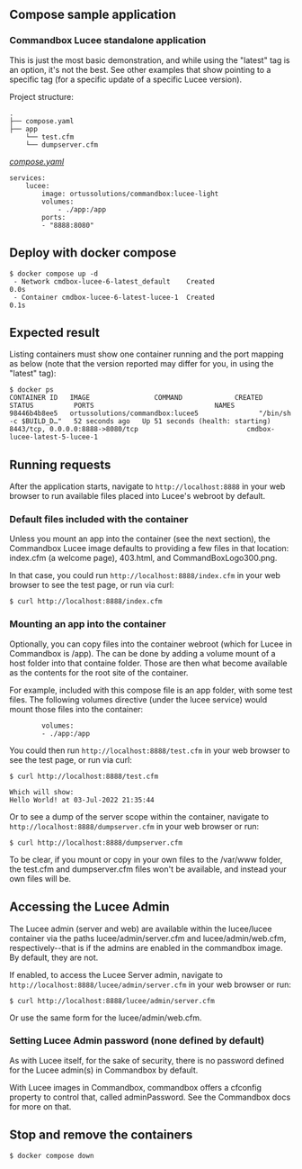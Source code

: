 ## Compose sample application
### Commandbox Lucee standalone application

This is just the most basic demonstration, and while using the "latest" tag is an option, it's not the best. See other examples that show pointing to a specific tag (for a specific update of a specific Lucee version).

Project structure:
```
.
├── compose.yaml
├── app
    └── test.cfm
    └── dumpserver.cfm

```

[_compose.yaml_](compose.yaml)
```
services:
    lucee: 
        image: ortussolutions/commandbox:lucee-light
        volumes:
            - ./app:/app
        ports:
        - "8888:8080"
```

## Deploy with docker compose

```
$ docker compose up -d
 - Network cmdbox-lucee-6-latest_default    Created                                                                0.0s
 - Container cmdbox-lucee-6-latest-lucee-1  Created                                                                0.1s
```

## Expected result

Listing containers must show one container running and the port mapping as below (note that the version reported may differ for you, in using the "latest" tag):
```
$ docker ps
CONTAINER ID   IMAGE                COMMAND             CREATED          STATUS          PORTS                              NAMES
98446b4b8ee5   ortussolutions/commandbox:lucee5               "/bin/sh -c $BUILD_D…"   52 seconds ago   Up 51 seconds (health: starting)   8443/tcp, 0.0.0.0:8888->8080/tcp                           cmdbox-lucee-latest-5-lucee-1
```

## Running requests

After the application starts, navigate to `http://localhost:8888` in your web browser to run available files placed into Lucee's webroot by default. 

### Default files included with the container

Unless you mount an app into the container (see the next section), the Commandbox Lucee image defaults to providing a few files in that location: index.cfm (a welcome page), 403.html, and CommandBoxLogo300.png.

In that case, you could run `http://localhost:8888/index.cfm` in your web browser to see the test page, or run via curl:
```
$ curl http://localhost:8888/index.cfm
```

### Mounting an app into the container

Optionally, you can copy files into the container webroot (which for Lucee in Commandbox is /app). The can be done by adding a volume mount of a host folder into that containe folder. Those are then what become available as the contents for the root site of the container.

For example, included with this compose file is an app folder, with some test files. The following volumes directive (under the lucee service) would mount those files into the container:
    
            volumes:
            - ./app:/app

You could then run `http://localhost:8888/test.cfm` in your web browser to see the test page, or run via curl:
```
$ curl http://localhost:8888/test.cfm

Which will show:
Hello World! at 03-Jul-2022 21:35:44
```
Or to see a dump of the server scope within the container, navigate to `http://localhost:8888/dumpserver.cfm` in your web browser or run:
```
$ curl http://localhost:8888/dumpserver.cfm
```

To be clear, if you mount or copy in your own files to the /var/www folder, the test.cfm and dumpserver.cfm files won't be available, and instead your own files will be. 

## Accessing the Lucee Admin

The Lucee admin (server and web) are available within the lucee/lucee container via the paths lucee/admin/server.cfm and lucee/admin/web.cfm, respectively--that is if the admins are enabled in the commandbox image. By default, they are not.

If enabled, to access the Lucee Server admin, navigate to `http://localhost:8888/lucee/admin/server.cfm` in your web browser or run:
```
$ curl http://localhost:8888/lucee/admin/server.cfm
```

Or use the same form for the lucee/admin/web.cfm. 

### Setting Lucee Admin password (none defined by default)

As with Lucee itself, for the sake of security, there is no password defined for the Lucee admin(s) in Commandbox by default.

With Lucee images in Commandbox, commandbox offers a cfconfig property to control that, called adminPassword. See the Commandbox docs for more on that. 

## Stop and remove the containers
```
$ docker compose down
```